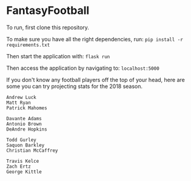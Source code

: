 # FantasyFootball

To run, first clone this repository.


To make sure you have all the right dependencies, run:
`pip install -r requirements.txt`

Then start the application with:
`flask run`

Then access the application by navigating to:
`localhost:5000`


If you don't know any football players off the top of your head, here are some
you can try projecting stats for the 2018 season.
```
Andrew Luck
Matt Ryan
Patrick Mahomes

Davante Adams
Antonio Brown
DeAndre Hopkins

Todd Gurley
Saquon Barkley
Christian McCaffrey

Travis Kelce
Zach Ertz
George Kittle
```
